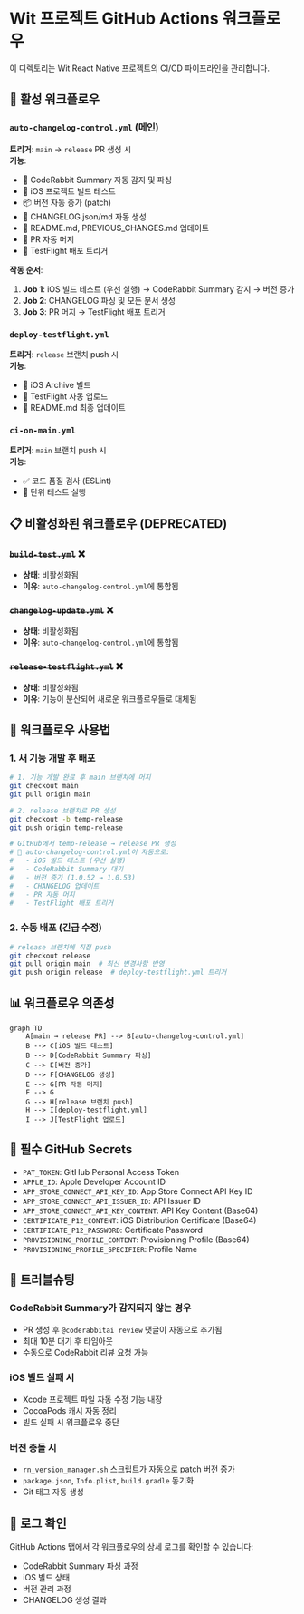 # Wit 프로젝트 GitHub Actions 워크플로우

이 디렉토리는 Wit React Native 프로젝트의 CI/CD 파이프라인을 관리합니다.

## 🚀 활성 워크플로우

### `auto-changelog-control.yml` (메인)

**트리거**: `main` → `release` PR 생성 시  
**기능**:

- 🤖 CodeRabbit Summary 자동 감지 및 파싱
- 🍎 iOS 프로젝트 빌드 테스트
- 📦 버전 자동 증가 (patch)
- 📝 CHANGELOG.json/md 자동 생성
- 📄 README.md, PREVIOUS_CHANGES.md 업데이트
- 🔄 PR 자동 머지
- 🚀 TestFlight 배포 트리거

**작동 순서**:

1. **Job 1**: iOS 빌드 테스트 (우선 실행) → CodeRabbit Summary 감지 → 버전 증가
2. **Job 2**: CHANGELOG 파싱 및 모든 문서 생성
3. **Job 3**: PR 머지 → TestFlight 배포 트리거

### `deploy-testflight.yml`

**트리거**: `release` 브랜치 push 시  
**기능**:

- 🍎 iOS Archive 빌드
- 📱 TestFlight 자동 업로드
- 📝 README.md 최종 업데이트

### `ci-on-main.yml`

**트리거**: `main` 브랜치 push 시  
**기능**:

- ✅ 코드 품질 검사 (ESLint)
- 🧪 단위 테스트 실행

## 📋 비활성화된 워크플로우 (DEPRECATED)

### ~~`build-test.yml`~~ ❌

- **상태**: 비활성화됨
- **이유**: `auto-changelog-control.yml`에 통합됨

### ~~`changelog-update.yml`~~ ❌

- **상태**: 비활성화됨
- **이유**: `auto-changelog-control.yml`에 통합됨

### ~~`release-testflight.yml`~~ ❌

- **상태**: 비활성화됨
- **이유**: 기능이 분산되어 새로운 워크플로우들로 대체됨

## 🔧 워크플로우 사용법

### 1. 새 기능 개발 후 배포

```bash
# 1. 기능 개발 완료 후 main 브랜치에 머지
git checkout main
git pull origin main

# 2. release 브랜치로 PR 생성
git checkout -b temp-release
git push origin temp-release

# GitHub에서 temp-release → release PR 생성
# 🤖 auto-changelog-control.yml이 자동으로:
#   - iOS 빌드 테스트 (우선 실행)
#   - CodeRabbit Summary 대기
#   - 버전 증가 (1.0.52 → 1.0.53)
#   - CHANGELOG 업데이트
#   - PR 자동 머지
#   - TestFlight 배포 트리거
```

### 2. 수동 배포 (긴급 수정)

```bash
# release 브랜치에 직접 push
git checkout release
git pull origin main  # 최신 변경사항 반영
git push origin release  # deploy-testflight.yml 트리거
```

## 📊 워크플로우 의존성

```mermaid
graph TD
    A[main → release PR] --> B[auto-changelog-control.yml]
    B --> C[iOS 빌드 테스트]
    B --> D[CodeRabbit Summary 파싱]
    C --> E[버전 증가]
    D --> F[CHANGELOG 생성]
    E --> G[PR 자동 머지]
    F --> G
    G --> H[release 브랜치 push]
    H --> I[deploy-testflight.yml]
    I --> J[TestFlight 업로드]
```

## 🔐 필수 GitHub Secrets

- `PAT_TOKEN`: GitHub Personal Access Token
- `APPLE_ID`: Apple Developer Account ID
- `APP_STORE_CONNECT_API_KEY_ID`: App Store Connect API Key ID
- `APP_STORE_CONNECT_API_ISSUER_ID`: API Issuer ID
- `APP_STORE_CONNECT_API_KEY_CONTENT`: API Key Content (Base64)
- `CERTIFICATE_P12_CONTENT`: iOS Distribution Certificate (Base64)
- `CERTIFICATE_P12_PASSWORD`: Certificate Password
- `PROVISIONING_PROFILE_CONTENT`: Provisioning Profile (Base64)
- `PROVISIONING_PROFILE_SPECIFIER`: Profile Name

## 🐛 트러블슈팅

### CodeRabbit Summary가 감지되지 않는 경우

- PR 생성 후 `@coderabbitai review` 댓글이 자동으로 추가됨
- 최대 10분 대기 후 타임아웃
- 수동으로 CodeRabbit 리뷰 요청 가능

### iOS 빌드 실패 시

- Xcode 프로젝트 파일 자동 수정 기능 내장
- CocoaPods 캐시 자동 정리
- 빌드 실패 시 워크플로우 중단

### 버전 충돌 시

- `rn_version_manager.sh` 스크립트가 자동으로 patch 버전 증가
- `package.json`, `Info.plist`, `build.gradle` 동기화
- Git 태그 자동 생성

## 📝 로그 확인

GitHub Actions 탭에서 각 워크플로우의 상세 로그를 확인할 수 있습니다:

- CodeRabbit Summary 파싱 과정
- iOS 빌드 상태
- 버전 관리 과정
- CHANGELOG 생성 결과
